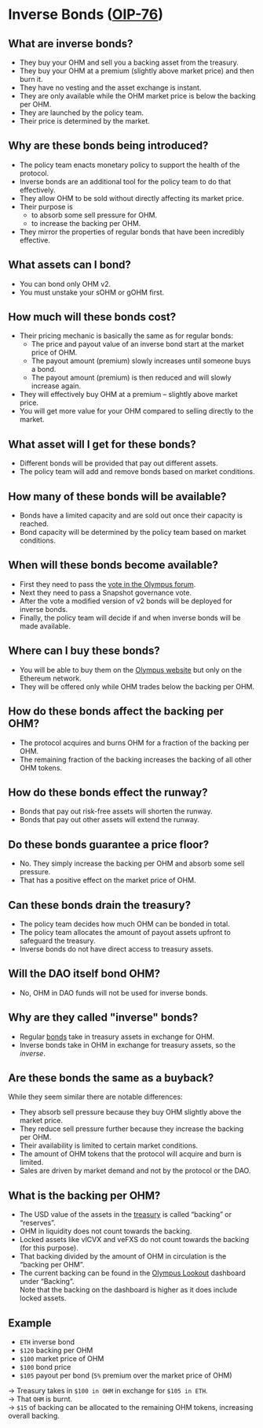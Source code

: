 # Inverse Bonds ([OIP-76](https://forum.olympusdao.finance/d/1020-oip-76-create-inverse-bond-policy-lever))

## What are inverse bonds?

- They buy your OHM and sell you a backing asset from the treasury.
- They buy your OHM at a premium (slightly above market price) and then burn it.
- They have no vesting and the asset exchange is instant.
- They are only available while the OHM market price is below the backing per OHM.
- They are launched by the policy team.
- Their price is determined by the market.

## Why are these bonds being introduced?

- The policy team enacts monetary policy to support the health of the protocol.
- Inverse bonds are an additional tool for the policy team to do that effectively.
- They allow OHM to be sold without directly affecting its market price.
- Their purpose is
    - to absorb some sell pressure for OHM.
    - to increase the backing per OHM.
- They mirror the properties of regular bonds that have been incredibly effective.

## What assets can I bond?

- You can bond only OHM v2.
- You must unstake your sOHM or gOHM first.

## How much will these bonds cost?

- Their pricing mechanic is basically the same as for regular bonds:
    - The price and payout value of an inverse bond start at the market price of OHM.
    - The payout amount (premium) slowly increases until someone buys a bond.
    - The payout amount (premium) is then reduced and will slowly increase again.
- They will effectively buy OHM at a premium – slightly above market price.
- You will get more value for your OHM compared to selling directly to the market.

## What asset will I get for these bonds?

- Different bonds will be provided that pay out different assets.
- The policy team will add and remove bonds based on market conditions.

## How many of these bonds will be available?

- Bonds have a limited capacity and are sold out once their capacity is reached.
- Bond capacity will be determined by the policy team based on market conditions.

## When will these bonds become available?

- First they need to pass the [vote in the Olympus forum](https://forum.olympusdao.finance/d/1020-oip-76-create-inverse-bond-policy-lever).
- Next they need to pass a Snapshot governance vote.
- After the vote a modified version of v2 bonds will be deployed for inverse bonds.
- Finally, the policy team will decide if and when inverse bonds will be made available.

## Where can I buy these bonds?

- You will be able to buy them on the [Olympus website](https://app.olympusdao.finance) but only on the Ethereum network.
- They will be offered only while OHM trades below the backing per OHM.

## How do these bonds affect the backing per OHM?

- The protocol acquires and burns OHM for a fraction of the backing per OHM.
- The remaining fraction of the backing increases the backing of all other OHM tokens.

## How do these bonds effect the runway?

- Bonds that pay out risk-free assets will shorten the runway.
- Bonds that pay out other assets will extend the runway.

## Do these bonds guarantee a price floor?

- No. They simply increase the backing per OHM and absorb some sell pressure.
- That has a positive effect on the market price of OHM.

## Can these bonds drain the treasury?

- The policy team decides how much OHM can be bonded in total.
- The policy team allocates the amount of payout assets upfront to safeguard the treasury.
- Inverse bonds do not have direct access to treasury assets.

## Will the DAO itself bond OHM?

- No, OHM in DAO funds will not be used for inverse bonds.

## Why are they called "inverse" bonds?

- Regular [bonds](./bonding.md) take in treasury assets in exchange for OHM.
- Inverse bonds take in OHM in exchange for treasury assets, so the _inverse_.

## Are these bonds the same as a buyback?

While they seem similar there are notable differences:

- They absorb sell pressure because they buy OHM slightly above the market price.
- They reduce sell pressure further because they increase the backing per OHM.
- Their availability is limited to certain market conditions.
- The amount of OHM tokens that the protocol will acquire and burn is limited.
- Sales are driven by market demand and not by the protocol or the DAO.

## What is the backing per OHM?

- The USD value of the assets in the [treasury](https://zapper.fi/bundle/0x9a315bdf513367c0377fb36545857d12e85813ef,0xde7b85f52577B113181921A7aa8Fc0C22e309475,0xDbf0683fC4FC8Ac11e64a6817d3285ec4f2Fc42d,0x31f8cc382c9898b273eff4e0b7626a6987c846e8,0x408a9a09d97103022f53300a3a14ca6c3ff867e8,0x10B569271912CD3342d183c0f2dC4b5D5880b741,0x0e1177e47151be72e5992e0975000e73ab5fd9d4,0x0316508a1b5abf1cae42912dc2c8b9774b682ffc,0xe06efA3D9Ee6923240ee1195A16ddd96B5CcE8F7,0x2bC001fFEB862d843e0a02a7163C7d4828e5FB10,0xdfc95aaf0a107daae2b350458ded4b7906e7f728?label=Olympus%20Treasury) is called “backing” or “reserves”.
- OHM in liquidity does not count towards the backing.
- Locked assets like vlCVX and veFXS do not count towards the backing (for this purpose).
- That backing divided by the amount of OHM in circulation is the “backing per OHM”.
- The current backing can be found in the [Olympus Lookout](https://dune.xyz/fluidsonic/Olympus-DAO) dashboard under “Backing”.  
  Note that the backing on the dashboard is higher as it does include locked assets.

## Example

- `ETH` inverse bond
- `$120` backing per OHM
- `$100` market price of OHM
- `$100` bond price
- `$105` payout per bond (`5%` premium over the market price of OHM)

→ Treasury takes in `$100 in OHM` in exchange for `$105 in ETH`.  
→ That `OHM` is burnt.  
→ `$15` of backing can be allocated to the remaining OHM tokens, increasing overall backing.
